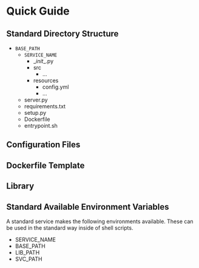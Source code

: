 # Quick Guide

## Standard Directory Structure

- `BASE_PATH`
  - `SERVICE_NAME`
    - \__init__.py
    - src
      - ...
    - resources
      - config.yml
      - ...
  - server.py
  - requirements.txt
  - setup.py
  - Dockerfile
  - entrypoint.sh

## Configuration Files

## Dockerfile Template

## Library

## Standard Available Environment Variables

A standard service makes the following environments available. These can be used in the standard way
inside of shell scripts.

- SERVICE_NAME
- BASE_PATH
- LIB_PATH
- SVC_PATH
